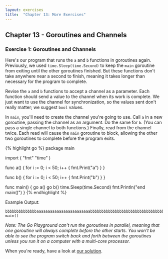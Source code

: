 ```yaml
---
layout: exercises
title:  "Chapter 13: More Exercises"
---
```


## Chapter 13 - Goroutines and Channels

### Exercise 1: Goroutines and Channels

Here's our program that runs the `a` and `b` functions in goroutines again. Previously, we used `time.Sleep(time.Second)` to keep the `main` goroutine from exiting until the other goroutines finished. But these functions don't take anywhere near a second to finish, meaning it takes longer than necessary for the program to complete.

Revise the `a` and `b` functions to accept a channel as a parameter. Each function should send a value to the channel when its work is complete. We just want to use the channel for synchronization, so the values sent don't really matter; we suggest `bool` values.

In `main`, you'll need to create the channel you're going to use. Call `a` in a new goroutine, passing the channel as an argument. Do the same for `b`. (You can pass a single channel to both functions.) Finally, read from the channel twice. Each read will cause the `main` goroutine to block, allowing the other two goroutines to complete before the program exits.

{% highlight go %}
package main

import (
	"fmt"
	"time"
)

func a() {
	for i := 0; i < 50; i++ {
		fmt.Print("a")
	}
}

func b() {
	for i := 0; i < 50; i++ {
		fmt.Print("b")
	}
}

func main() {
	go a()
	go b()
	time.Sleep(time.Second)
	fmt.Println("end main()")
}
{% endhighlight %}

Example Output:

``` text
bbbbbbbbbbbbbbaaaaaaaaaaaaaaaaaaaaaaaabbbbbbbbbbbbbbbbbbbbbbbbbbbbbbbbbbbbaaaaaaaaaaaaaaaaaaaaaaaaaaend main()
```

*Note: The Go Playground can't run the goroutines in parallel, meaning that one goroutine will always complete before the other starts. You won't be able to see the program switch back and forth between the goroutines unless you run it on a computer with a multi-core processor.*

When you're ready, have a look at [our solution](/solutions/ch13_01.html).
